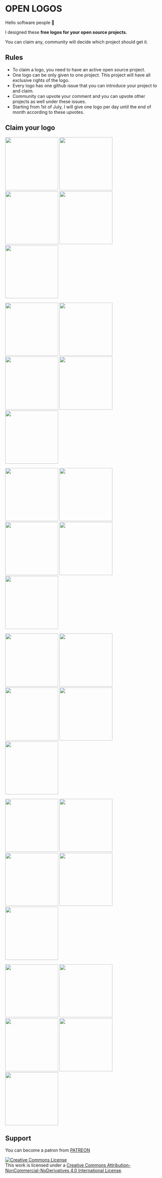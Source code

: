 # OPEN LOGOS

Hello software people 👋

I designed these **free logos for your open source projects.**

You can claim any, community will decide which project should get it.

## Rules
* To claim a logo, you need to have an active open source project.
* One logo can be only given to one project. This project will have all exclusive rights of the logo.
* Every logo has one github issue that you can introduce your project to and claim.
* Community can upvote your comment and you can upvote other projects as well under these issues.
* Starting from 1st of July, I will give one logo per day until the end of month according to these upvotes.

## Claim your logo

[<img src="https://arasatasaygin.github.io/openlogos/logos/morning.jpg" width="170" height="170">](https://github.com/arasatasaygin/openlogos/issues/1)
[<img src="https://arasatasaygin.github.io/openlogos/logos/mr-jumbo.jpg" width="170" height="170">](https://github.com/arasatasaygin/openlogos/issues/2)
[<img src="https://arasatasaygin.github.io/openlogos/logos/gate-keeper.jpg" width="170" height="170">](https://github.com/arasatasaygin/openlogos/issues/3)
[<img src="https://arasatasaygin.github.io/openlogos/logos/quick-fingers.jpg" width="170" height="170">](https://github.com/arasatasaygin/openlogos/issues/4)
[<img src="https://arasatasaygin.github.io/openlogos/logos/hangry-birds.jpg" width="170" height="170">](https://github.com/arasatasaygin/openlogos/issues/5)

[<img src="https://arasatasaygin.github.io/openlogos/logos/kareem.jpg" width="170" height="170">](https://github.com/arasatasaygin/openlogos/issues/6)
[<img src="https://arasatasaygin.github.io/openlogos/logos/foxy.jpg" width="170" height="170">](https://github.com/arasatasaygin/openlogos/issues/7)
[<img src="https://arasatasaygin.github.io/openlogos/logos/speedy.jpg" width="170" height="170">](https://github.com/arasatasaygin/openlogos/issues/8)
[<img src="https://arasatasaygin.github.io/openlogos/logos/flame.jpg" width="170" height="170">](https://github.com/arasatasaygin/openlogos/issues/9)
[<img src="https://arasatasaygin.github.io/openlogos/logos/clique.jpg" width="170" height="170">](https://github.com/arasatasaygin/openlogos/issues/10)

[<img src="https://arasatasaygin.github.io/openlogos/logos/birdangle.jpg" width="170" height="170">](https://github.com/arasatasaygin/openlogos/issues/11)
[<img src="https://arasatasaygin.github.io/openlogos/logos/moby.jpg" width="170" height="170">](https://github.com/arasatasaygin/openlogos/issues/12)
[<img src="https://arasatasaygin.github.io/openlogos/logos/blush.jpg" width="170" height="170">](https://github.com/arasatasaygin/openlogos/issues/13)
[<img src="https://arasatasaygin.github.io/openlogos/logos/neo.jpg" width="170" height="170">](https://github.com/arasatasaygin/openlogos/issues/14)
[<img src="https://arasatasaygin.github.io/openlogos/logos/sage.jpg" width="170" height="170">](https://github.com/arasatasaygin/openlogos/issues/15)

[<img src="https://arasatasaygin.github.io/openlogos/logos/charlie.jpg" width="170" height="170">](https://github.com/arasatasaygin/openlogos/issues/16)
[<img src="https://arasatasaygin.github.io/openlogos/logos/steps.jpg" width="170" height="170">](https://github.com/arasatasaygin/openlogos/issues/17)
[<img src="https://arasatasaygin.github.io/openlogos/logos/the-fall.jpg" width="170" height="170">](https://github.com/arasatasaygin/openlogos/issues/18)
[<img src="https://arasatasaygin.github.io/openlogos/logos/aysha.jpg" width="170" height="170">](https://github.com/arasatasaygin/openlogos/issues/19)
[<img src="https://arasatasaygin.github.io/openlogos/logos/recurse.jpg" width="170" height="170">](https://github.com/arasatasaygin/openlogos/issues/20)

[<img src="https://arasatasaygin.github.io/openlogos/logos/viki.jpg" width="170" height="170">](https://github.com/arasatasaygin/openlogos/issues/21)
[<img src="https://arasatasaygin.github.io/openlogos/logos/im-possible.jpg" width="170" height="170">](https://github.com/arasatasaygin/openlogos/issues/22)
[<img src="https://arasatasaygin.github.io/openlogos/logos/apple.jpg" width="170" height="170">](https://github.com/arasatasaygin/openlogos/issues/23)
[<img src="https://arasatasaygin.github.io/openlogos/logos/globe.jpg" width="170" height="170">](https://github.com/arasatasaygin/openlogos/issues/24)
[<img src="https://arasatasaygin.github.io/openlogos/logos/bug-lock.jpg" width="170" height="170">](https://github.com/arasatasaygin/openlogos/issues/25)

[<img src="https://arasatasaygin.github.io/openlogos/logos/ferdinand.jpg" width="170" height="170">](https://github.com/arasatasaygin/openlogos/issues/26)
[<img src="https://arasatasaygin.github.io/openlogos/logos/rayray.jpg" width="170" height="170">](https://github.com/arasatasaygin/openlogos/issues/27)
[<img src="https://arasatasaygin.github.io/openlogos/logos/inspector.jpg" width="170" height="170">](https://github.com/arasatasaygin/openlogos/issues/28)
[<img src="https://arasatasaygin.github.io/openlogos/logos/cosmos.jpg" width="170" height="170">](https://github.com/arasatasaygin/openlogos/issues/29)
[<img src="https://arasatasaygin.github.io/openlogos/logos/watch-bob.jpg" width="170" height="170">](https://github.com/arasatasaygin/openlogos/issues/30)

## Support
You can become a patron from [PATREON](https://www.patreon.com/arasatasaygin)

<a rel="license" href="http://creativecommons.org/licenses/by-nc-nd/4.0/"><img alt="Creative Commons License" style="border-width:0" src="https://i.creativecommons.org/l/by-nc-nd/4.0/88x31.png" /></a><br />This work is licensed under a <a rel="license" href="http://creativecommons.org/licenses/by-nc-nd/4.0/">Creative Commons Attribution-NonCommercial-NoDerivatives 4.0 International License</a>.
